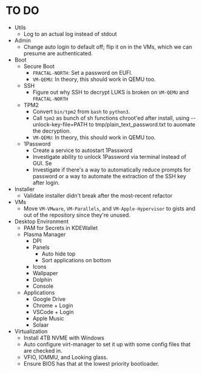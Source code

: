 # TO DO
* Utils
    * Log to an actual log instead of stdout
* Admin
    * Change auto login to default off; flip it on in the VMs, which we can presume are authenticated.
* Boot
    * Secure Boot
        * `FRACTAL-NORTH`: Set a password on EUFI.
        * `VM-QEMU`: In theory, this should work in QEMU too.
    * SSH
        * Figure out why SSH to decrypt LUKS is broken on `VM-QEMU` and `FRACTAL-NORTH`
    * TPM2
        * Convert `bin/tpm2` from `bash` to `python3`.
        * Call `tpm2` as bunch of sh functions chroot'ed after install, using --unlock-key-file=PATH to tmp/plain_text_password.txt to auomate the decryption.
        * `VM-QEMU`: In theory, this should work in QEMU too.
    * 1Password
        * Create a service to autostart 1Password
        * Investigate ability to unlock 1Password via terminal instead of GUI. Se
        * Investigate if there's a way to automatically reduce prompts for password or a way to automate the extraction of the SSH key after login.
* Installer
    * Validate installer didn't break after the most-recent refactor
* VMs
    * Move `VM-VMware`, `VM-Parallels`, and `VM-Apple-Hypervisor` to gists and out of the repository since they're unused.
* Desktop Environment
    * PAM for Secrets in KDEWallet
    * Plasma Manager
        * DPI
        * Panels
            * Auto hide top
            * Sort applications on bottom
        * Icons
        * Wallpaper
        * Dolphin
        * Console
    * Applications
        * Google Drive
        * Chrome + Login
        * VSCode + Login
        * Apple Music
        * Solaar
* Virtualization
    * Install 4TB NVME with Windows
    * Auto configure virt-manager to set it up with some config files that are checked in.
    * VFIO, IOMMU, and Looking glass.
    * Ensure BIOS has that at the lowest priority bootloader.